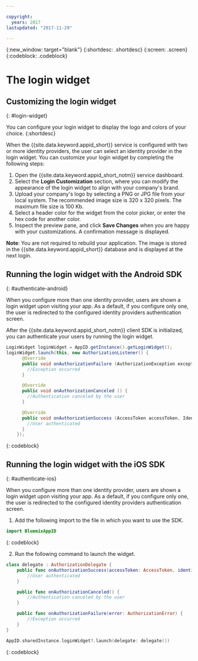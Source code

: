 ```yaml
---

copyright:
  years: 2017
lastupdated: "2017-11-29"

---
```

{:new_window: target="blank"}
{:shortdesc: .shortdesc}
{:screen: .screen}
{:codeblock: .codeblock}

# The login widget

## Customizing the login widget
{: #login-widget}

You can configure your login widget to display the logo and colors of your choice.
{:shortdesc}

When the {{site.data.keyword.appid_short}} service is configured with two or more identity providers, the user can select an identity provider in the login widget. You can customize your login widget by completing the following steps:

1. Open the {{site.data.keyword.appid_short_notm}} service dashboard.
2. Select the **Login Customization** section, where you can modify the appearance of the login widget to align with your company's brand.
3. Upload your company's logo by selecting a PNG or JPG file from your local system. The recommended image size is 320 x 320 pixels. The maximum file size is 100 Kb.
4. Select a header color for the widget from the color picker, or enter the hex code for another color.
5. Inspect the preview pane, and click **Save Changes** when you are happy with your customizations. A confirmation message is displayed.

**Note**: You are not required to rebuild your application. The image is stored in the {{site.data.keyword.appid_short}} database and is displayed at the next login.

## Running the login widget with the Android SDK
{: #authenticate-android}

When you configure more than one identity provider, users are shown a login widget upon visiting your app. As a default, if you configure only one, the user is redirected to the configured identity providers authentication screen.


After the {{site.data.keyword.appid_short_notm}} client SDK is initialized, you can authenticate your users by running the login widget.

  ```java
  LoginWidget loginWidget = AppID.getInstance().getLoginWidget();
  loginWidget.launch(this, new AuthorizationListener() {
        @Override
        public void onAuthorizationFailure (AuthorizationException exception) {
          //Exception occurred
        }

        @Override
        public void onAuthorizationCanceled () {
          //Authentication canceled by the user
        }

        @Override
        public void onAuthorizationSuccess (AccessToken accessToken, IdentityToken identityToken) {
          //User authenticated
        }
      });
  ```
  {: codeblock}

## Running the login widget with the iOS SDK
{: #authenticate-ios}

When you configure more than one identity provider, users are shown a login widget upon visiting your app. As a default, if you configure only one, the user is redirected to the configured identity providers authentication screen.


1. Add the following import to the file in which you want to use the SDK.

  ```swift
  import BluemixAppID
  ```
  {: codeblock}

2. Run the following command to launch the widget.

  ```swift
  class delegate : AuthorizationDelegate {
      public func onAuthorizationSuccess(accessToken: AccessToken, identityToken: IdentityToken, response:Response?) {
          //User authenticated
      }

      public func onAuthorizationCanceled() {
          //Authentication canceled by the user
      }

      public func onAuthorizationFailure(error: AuthorizationError) {
          //Exception occurred
      }
  }

  AppID.sharedInstance.loginWidget?.launch(delegate: delegate())
  ```
  {: codeblock}
